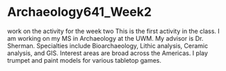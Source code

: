 # Archaeology641_Week2
work on the activity for the week two
This is the first activity in the class.
I am working on my MS in Archaeology at the UWM.  My advisor is Dr. Sherman.  Specialties include Bioarchaeology, Lithic analysis, Ceramic analysis, and GIS.  Interest areas are broad across the Americas.
I play trumpet and paint models for various tabletop games.  
